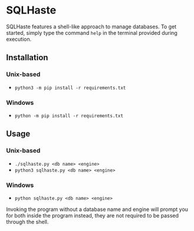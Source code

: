 # SQLHaste
SQLHaste features a shell-like approach to manage databases. To get started, simply type the command `help` in the terminal provided during execution.


## Installation

### Unix-based

- `python3 -m pip install -r requirements.txt`

### Windows

- `python -m pip install -r requirements.txt`

## Usage

### Unix-based
- `./sqlhaste.py <db name> <engine>`
- `python3 sqlhaste.py <db name> <engine>`

### Windows
- `python sqlhaste.py <db name> <engine>`

Invoking the program without a database name and engine will prompt you for both inside the program instead, they are not required to be passed through the shell.
